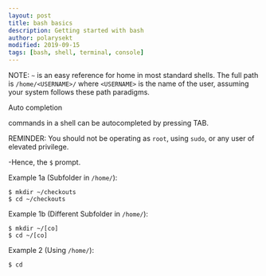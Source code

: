 ```yaml
---
layout: post
title: bash basics
description: Getting started with bash
author: polarysekt
modified: 2019-09-15
tags: [bash, shell, terminal, console]
---
```




NOTE: `~` is an easy reference for home in most standard shells. The full path is `/home/<USERNAME>/` where `<USERNAME>` is the name of the user, assuming your system follows these path paradigms. 


Auto completion

commands in a shell can be autocompleted by pressing TAB.

REMINDER: You should not be operating as `root`, using `sudo`, or any user of elevated privilege. 

-Hence, the `$` prompt.

Example 1a (Subfolder in `/home/`):
````
$ mkdir ~/checkouts
$ cd ~/checkouts
````

Example 1b (Different Subfolder in `/home/`):
````
$ mkdir ~/[co]
$ cd ~/[co]
````

Example 2 (Using `/home/`):
````
$ cd
```` 
